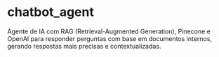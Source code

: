 # chatbot_agent
Agente de IA com RAG (Retrieval-Augmented Generation), Pinecone e OpenAI para responder perguntas com base em documentos internos, gerando respostas mais precisas e contextualizadas.

